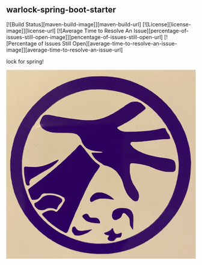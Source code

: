 ## warlock-spring-boot-starter



[![Build Status][maven-build-image]][maven-build-url]
[![License][license-image]][license-url]
[![Average Time to Resolve An Issue][percentage-of-issues-still-open-image]][pencentage-of-issues-still-open-url]
[![Percentage of Issues Still Open][average-time-to-resolve-an-issue-image]][average-time-to-resolve-an-issue-url]



lock for spring!

![Warlock](warlock_icon.webp)